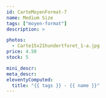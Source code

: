 ```yaml
---
id: CarteMoyenFormat-7
name: Medium Size
tags: ["moyen-format"]
description: >

photos:
  - Carte15x21hundertforet_1-a.jpg
price: 4.50
stock: 5

mini_descr:
meta_descr:
eleventyComputed:
  title: "{{ tags }} - {{ name }}"
---
```

